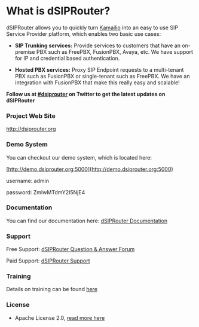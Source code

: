 What is dSIPRouter?
===================

dSIPRouter allows you to quickly turn [Kamailio](https://www.kamailio.org/) into an easy to use SIP Service Provider platform, which enables two basic use cases:

- **SIP Trunking services:** Provide services to customers that have an on-premise PBX such as FreePBX, FusionPBX, Avaya, etc.  We have support for IP and credential based authentication.

- **Hosted PBX services:** Proxy SIP Endpoint requests to a multi-tenant PBX such as FusionPBX or single-tenant such as FreePBX. We have an integration with FusionPBX that make this really easy and scalable!

**Follow us at [#dsiprouter](https://twitter.com/dsiprouter) on Twitter to get the latest updates on dSIPRouter**

### Project Web Site

http://dsiprouter.org

### Demo System

You can checkout our demo system, which is located here:

[http://demo.dsiprouter.org:5000](http://demo.dsiprouter.org:5000)

username: admin

password: ZmIwMTdmY2I5NjE4

### Documentation

You can find our documentation here: [dSIPRouter Documentation](https://dsiprouter.readthedocs.io/en/latest)

### Support

Free Support: [dSIPRouter Question & Answer Forum](https://groups.google.com/forum/#!forum/dsiprouter)

Paid Support: [dSIPRouter Support](http://dsiprouter.org/#fh5co-support-section)

### Training

Details on training can be found [here](https://dopensource.com/product/dsiprouter-admin-course/)

### License

* Apache License 2.0, [read more here](./LICENSE)
